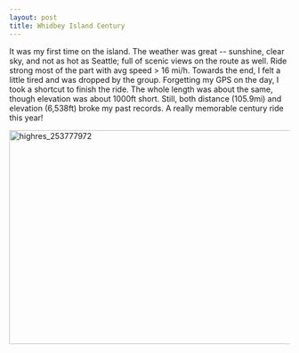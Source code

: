 ```yaml
---
layout: post
title: Whidbey Island Century
---
```


It was my first time on the island. The weather was great -- sunshine, clear sky, and not as hot as Seattle; full of scenic views on the route as well. Ride strong most of the part with avg speed > 16 mi/h. Towards the end, I felt a little tired and was dropped by the group. Forgetting my GPS on the day, I took a shortcut to finish the ride. The whole length was about the same, though elevation was about 1000ft short. Still, both distance (105.9mi) and elevation (6,538ft) broke my past records. A really memorable century ride this year!

<a href="http://blog.liuchuan.org/?attachment_id=507" rel="attachment wp-att-507"><img src="http://blog.liuchuan.org/wp-content/uploads/2013/07/highres_253777972.jpeg" alt="highres_253777972" width="512" height="384" class="alignnone size-full wp-image-507" /></a>
